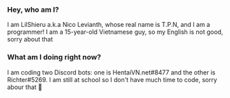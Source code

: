 ### Hey, who am I?

I am LilShieru a.k.a Nico Levianth, whose real name is T.P.N, and I am a programmer!
I am a 15-year-old Vietnamese guy, so my English is not good, sorry about that

### What am I doing right now?
I am coding two Discord bots: one is HentaiVN.net#8477 and the other is Richter#5269. I am still at school so I don't have much time to code, sorry abour that 
